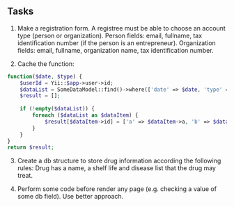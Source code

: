 ## Tasks
1. Make a registration form. A registree must be able to choose an account type (person or organization).
Person fields: email, fullname, tax identification number (if the person is an entrepreneur).
Organization fields: email, fullname, organization name, tax identification number.

2. Cache the function:
```php
function($date, $type) {
    $userId = Yii::$app->user->id;
    $dataList = SomeDataModel::find()->where(['date' => $date, 'type' => $type, 'user_id' => $userId])->all();
    $result = [];
    
    if (!empty($dataList)) {
        foreach ($dataList as $dataItem) {
            $result[$dataItem->id] = ['a' => $dataItem->a, 'b' => $dataItem->b];
        }
    }
}
return $result;
```

3. Create a db structure to store drug information according the following rules:
Drug has a name, a shelf life and disease list that the drug may treat.

4. Perform some code before render any page (e.g. checking a value of some db field). Use better approach.
